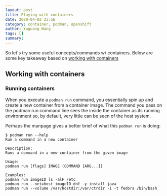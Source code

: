 ```yaml
---
layout: post
title: Playing with containers
date: 2020-04-02 23:56
category: container, podman, openshift
author: Yuguang Wang
tags: []
summary: 
---
```


So let's try some useful concepts/commands w/ containers. Below are some key takeaway based on [working with containers][working with containers]

[working with containers]: https://access.redhat.com/documentation/en-us/red_hat_enterprise_linux_atomic_host/7/html-single/getting_started_with_containers/index#working_with_containers

## Working with containers

### Running containers
When you execute a `podman run` command, you essentially spin up and create a new container from a container image. The command you pass on the podman run command line sees the inside the container as its running environment so, by default, very little can be seen of the host system.

Perhaps the manpage gives a better brief of what this `podman run` is doing:

    $ podman run --help
    Run a command in a new container

    Description:
    Runs a command in a new container from the given image

    Usage:
    podman run [flags] IMAGE [COMMAND [ARG...]]

    Examples:
    podman run imageID ls -alF /etc
    podman run --net=host imageID dnf -y install java
    podman run --volume /var/hostdir:/var/ctrdir -i -t fedora /bin/bash

